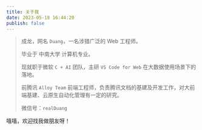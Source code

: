 ```yaml
---
title: 关于我
date: 2023-05-18 16:44:20
publish: false
---
```

> 成龙，网名 `Duang`，一名涉猎广泛的 Web 工程师。
>
> 毕业于 中南大学 计算机专业。
>
> 现就职于微软 `C + AI` 团队，主研 `VS Code for Web` 在大数据使用场景下的落地。
>
> 前腾讯 `Alloy Team` 前端工程师，负责腾讯文档的基建及开发工作，对大前端基建、云原生自动化管理有一定的研究。
>
> 微信号：`realDuang`

嘻嘻，欢迎找我做朋友呀！

